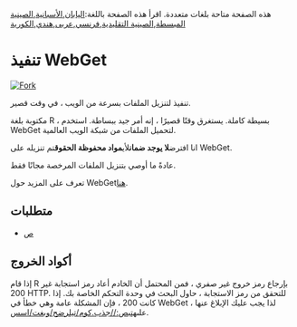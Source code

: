 <!-- # WebGet  [![GitHub forks](https://img.shields.io/github/forks/Tyler887/WebGet?label=Fork&style=social)](https://github.com/Tyler887/WebGet/fork)  The implementation to download files from the Web, in a short time.  Written in R, complete simple. It takes a short time, simply good. Use WebGet to retrieve files from the world wide web.    I assume **no warranty** for any **copyrighted material** downloaded on WebGet. I usally recommend downloading freely licensed files only. <br />https://github.com?Tyler887/WebGet/commit/main/ -->

هذه الصفحة متاحة بلغات متعددة.
اقرأ هذه الصفحة باللغة:[اليابان](README.ja.md),[الأسبانية](README.es.md),[الصينية المبسطة](README.zh-CN.md),[الصينية التقليدية](README.zh-TW.md),[فرنسي](README.fr.md),[عربى](README.ar.md),[هندي](README.hi.md),[الكورية](README.ko.md)

# تنفيذ WebGet

[![Fork](https://img.shields.io/github/forks/Tyler887/WebGet?label=Fork&style=social)](https://github.com/Tyler887/WebGet/fork)

تنفيذ لتنزيل الملفات بسرعة من الويب ، في وقت قصير.

مكتوبة بلغة R ، بسيطة كاملة. يستغرق وقتًا قصيرًا ، إنه أمر جيد ببساطة. استخدم WebGet لتحميل الملفات من شبكة الويب العالمية.

انا افترض**لا يوجد ضمان**لأي**مواد محفوظة الحقوق**تم تنزيله على WebGet.

عادةً ما أوصي بتنزيل الملفات المرخصة مجانًا فقط.

تعرف على المزيد حول WebGet[هنا](https://github.com/Tyler887/WebGet/wiki/WebGet).

## متطلبات

-   [ص](https://r-project.org)

## أكواد الخروج

إذا قام R بإرجاع رمز خروج غير صفري ، فمن المحتمل أن الخادم أعاد رمز استجابة غير 200 HTTP. للتحقق من رمز الاستجابة ، حاول البحث في وحدة التحكم الخاصة بك. إذا كانت 200 ، فإن المشكلة عامة وهي خطأ في WebGet ، لذا يجب عليك الإبلاغ عنها على[هتبص://جذب.كوم/تيلرضح/وبغت/اسس](https://github.com/Tyler887/WebGet/issues).
